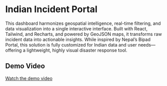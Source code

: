 # Indian Incident Portal
This dashboard harmonizes geospatial intelligence, real-time filtering, and data visualization into a single interactive interface. Built with React, Tailwind, and Recharts, and powered by GeoJSON maps, it transforms raw incident data into actionable insights. While inspired by Nepal’s Bipad Portal, this solution is fully customized for Indian data and user needs—offering a lightweight, highly visual disaster response tool.

## Demo Video

[Watch the demo video]((https://drive.google.com/file/d/1SMI_G1KmZY_TuwPcNkYtlmZv3p2_m2TR/view?usp=sharing))
